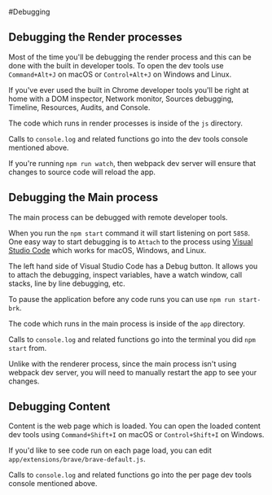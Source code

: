 #Debugging

## Debugging the Render processes

Most of the time you'll be debugging the render process and this can be done with the built in developer tools.
To open the dev tools use `Command+Alt+J` on macOS or `Control+Alt+J` on Windows and Linux.

If you've ever used the built in Chrome developer tools you'll be right at home with a DOM inspector, Network monitor, Sources debugging, Timeline, Resources, Audits, and Console.

The code which runs in render processes is inside of the `js` directory.

Calls to `console.log` and related functions go into the dev tools console mentioned above.

If you're running `npm run watch`, then webpack dev server will ensure that changes to source code will reload the app.

## Debugging the Main process

The main process can be debugged with remote developer tools.

When you run the `npm start` command it will start listening on port `5858`.
One easy way to start debugging is to `Attach` to the process using [Visual Studio Code](https://code.visualstudio.com/) which works for macOS, Windows, and Linux.

The left hand side of Visual Studio Code has a Debug button.  It allows you to attach the debugging, inspect variables, have a watch window, call stacks, line by line debugging, etc.

To pause the application before any code runs you can use `npm run start-brk`.

The code which runs in the main process is inside of the `app` directory.

Calls to `console.log` and related functions go into the terminal you did `npm start` from.

Unlike with the renderer process, since the main process isn't using webpack dev server, you will need to manually restart the app to see your changes.

## Debugging Content

Content is the web page which is loaded.  You can open the loaded content dev tools using `Command+Shift+I` on macOS or `Control+Shift+I` on Windows.

If you'd like to see code run on each page load, you can edit `app/extensions/brave/brave-default.js`.

Calls to `console.log` and related functions go into the per page dev tools console mentioned above.
